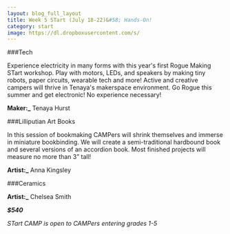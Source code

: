 ```yaml
---
layout: blog_full_layout
title: Week 5 STart (July 18-22)&#58; Hands-On!
category: start
image: https://dl.dropboxusercontent.com/s/
---
```


###Tech

Experience electricity in many forms with this year's first Rogue Making STart workshop. Play with motors, LEDs, and speakers by making tiny robots, paper circuits, wearable tech and more! Active and creative campers will thrive in Tenaya's makerspace environment. Go Rogue this summer and get electronic!  No experience necessary!

**Maker:_** Tenaya Hurst

	
###Lilliputian Art Books

In this session of bookmaking CAMPers will shrink themselves and immerse in miniature bookbinding. We will create a semi-traditional hardbound book and several versions of an accordion book. Most finished projects will measure no more than 3” tall!

**Artist:_** Anna Kingsley


###Ceramics




**Artist:_** Chelsea Smith

**_$540_**

*STart CAMP is open to CAMPers entering grades 1-5*
